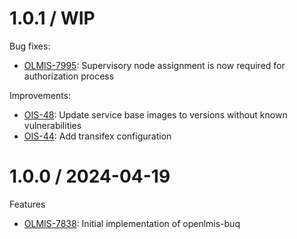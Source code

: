 1.0.1 / WIP
==================
Bug fixes:
* [OLMIS-7995](https://openlmis.atlassian.net/browse/OLMIS-7995): Supervisory node assignment is now required for authorization process

Improvements:
* [OIS-48](https://openlmis.atlassian.net/browse/OIS-48): Update service base images to versions without known vulnerabilities
* [OIS-44](https://openlmis.atlassian.net/browse/OIS-44): Add transifex configuration

1.0.0 / 2024-04-19
==================
Features
* [OLMIS-7838](https://openlmis.atlassian.net/browse/OLMIS-7838): Initial implementation of openlmis-buq
